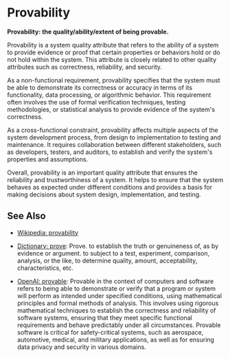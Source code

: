 # Provability

**Provability: the quality/ability/extent of being provable.**

<span data-chatgpt-prompt="explain Provability (system quality attribute, cross-functional constraint, non-functional requirement\)">

Provability is a system quality attribute that refers to the ability of a system to provide evidence or proof that certain properties or behaviors hold or do not hold within the system. This attribute is closely related to other quality attributes such as correctness, reliability, and security.

As a non-functional requirement, provability specifies that the system must be able to demonstrate its correctness or accuracy in terms of its functionality, data processing, or algorithmic behavior. This requirement often involves the use of formal verification techniques, testing methodologies, or statistical analysis to provide evidence of the system's correctness.

As a cross-functional constraint, provability affects multiple aspects of the system development process, from design to implementation to testing and maintenance. It requires collaboration between different stakeholders, such as developers, testers, and auditors, to establish and verify the system's properties and assumptions.

Overall, provability is an important quality attribute that ensures the reliability and trustworthiness of a system. It helps to ensure that the system behaves as expected under different conditions and provides a basis for making decisions about system design, implementation, and testing.

</span>

## See Also

* [Wikipedia: provability](https://wikipedia.org/wiki/provability)

* [Dictionary: prove](https://www.dictionary.com/browse/prove): Prove. to establish the truth or genuineness of, as by evidence or argument. to subject to a test, experiment, comparison, analysis, or the like, to determine quality, amount, acceptability, characteristics, etc.

* [OpenAI: provable](https:://openai.com): <span data-chatgpt-prompt="define provable (computers and software)">Provable in the context of computers and software refers to being able to demonstrate or verify that a program or system will perform as intended under specified conditions, using mathematical principles and formal methods of analysis. This involves using rigorous mathematical techniques to establish the correctness and reliability of software systems, ensuring that they meet specific functional requirements and behave predictably under all circumstances. Provable software is critical for safety-critical systems, such as aerospace, automotive, medical, and military applications, as well as for ensuring data privacy and security in various domains.</span>

